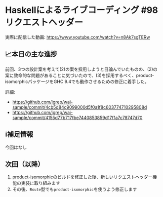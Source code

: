 # Haskellによるライブコーディング #98 リクエストヘッダー

実際に配信した動画: <https://www.youtube.com/watch?v=n8Ak7sgTERw>

## 📈本日の主な進捗

前回、3つの設計案を考えて(2)の案を採用しようと目論んでいたものの、(2)の案に致命的な問題があることに気づいたので、(3)を採用するべく、product-isomorphicパッケージをGHC 9.4でも動作させるための修正に着手した。

詳細:

- <https://github.com/igrep/wai-sample/commit/4cb5d84c9099000d5f0a1f8c603774710295808d>
- <https://github.com/igrep/wai-sample/commit/4155d77b717fbe7440853859d17f1a7c78747d70>

## ℹ️補足情報

今回はなし

## 次回（以降）

1. product-isomorphicのビルドを修正した後、新しいリクエストヘッダー機能の実装に取り組みます
1. その後、`Route`型でも`product-isomorphic`を使うよう修正します
